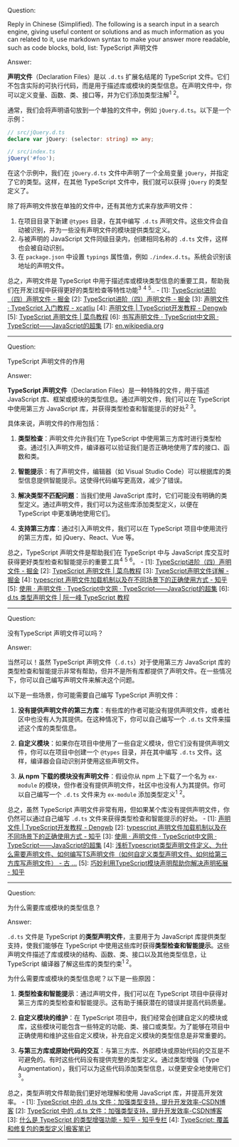 Question:

Reply in Chinese (Simplified).
The following is a search input in a search engine, giving useful content or solutions and as much information as you can related to it, use markdown syntax to make your answer more readable, such as code blocks, bold, list:
TypeScript 声明文件

Answer:

**声明文件**（Declaration Files）是以 `.d.ts` 扩展名结尾的 TypeScript 文件。它们不包含实际的可执行代码，而是用于描述库或模块的类型信息。在声明文件中，你可以定义变量、函数、类、接口等，并为它们添加类型注解<sup>1</sup> <sup>2</sup>。

通常，我们会将声明语句放到一个单独的文件中，例如 `jQuery.d.ts`。以下是一个示例：

```typescript
// src/jQuery.d.ts
declare var jQuery: (selector: string) => any;

// src/index.ts
jQuery('#foo');
```

在这个示例中，我们在 `jQuery.d.ts` 文件中声明了一个全局变量 `jQuery`，并指定了它的类型。这样，在其他 TypeScript 文件中，我们就可以获得 `jQuery` 的类型定义了。

除了将声明文件放在单独的文件中，还有其他方式来存放声明文件：
1. 在项目目录下新建 `@types` 目录，在其中编写 `.d.ts` 声明文件。这些文件会自动被识别，并为一些没有声明文件的模块提供类型定义。
2. 与被声明的 JavaScript 文件同级目录内，创建相同名称的 `.d.ts` 文件，这样也会被自动识别。
3. 在 `package.json` 中设置 `typings` 属性值，例如 `./index.d.ts`。系统会识别该地址的声明文件。

总之，声明文件是 TypeScript 中用于描述库或模块类型信息的重要工具，帮助我们在开发过程中获得更好的类型检查等特性功能<sup>3</sup> <sup>4</sup> <sup>5</sup>..
\-
\[1]: [TypeScript进阶（四）声明文件 - 掘金](https://bing.com/search?q=TypeScript+%e5%a3%b0%e6%98%8e%e6%96%87%e4%bb%b6)
\[2]: [TypeScript进阶（四）声明文件 - 掘金](https://juejin.cn/post/7300771357524492338)
\[3]: [声明文件 · TypeScript 入门教程 - xcatliu](https://ts.xcatliu.com/basics/declaration-files.html)
\[4]: [声明文件 | TypeScript开发教程 - Dengwb](https://www.dengwb.com/typescript/project/declaration-files.html)
\[5]: [TypeScript 声明文件 | 菜鸟教程](https://www.runoob.com/typescript/ts-ambient.html)
\[6]: [书写声明文件 · TypeScript中文网 · TypeScript——JavaScript的超集](https://www.tslang.cn/docs/handbook/writing-declaration-files.html)
\[7]: [en.wikipedia.org](https://en.wikipedia.org/wiki/TypeScript)

<hr/>

Question:

TypeScript 声明文件的作用

Answer:

**TypeScript 声明文件**（Declaration Files）是一种特殊的文件，用于描述 JavaScript 库、框架或模块的类型信息。通过声明文件，我们可以在 TypeScript 中使用第三方 JavaScript 库，并获得类型检查和智能提示的好处<sup>2</sup> <sup>3</sup>。

具体来说，声明文件的作用包括：

1. **类型检查**：声明文件允许我们在 TypeScript 中使用第三方库时进行类型检查。通过引入声明文件，编译器可以验证我们是否正确地使用了库的接口、函数和类。

2. **智能提示**：有了声明文件，编辑器（如 Visual Studio Code）可以根据库的类型信息提供智能提示。这使得代码编写更高效，减少了错误。

3. **解决类型不匹配问题**：当我们使用 JavaScript 库时，它们可能没有明确的类型定义。通过声明文件，我们可以为这些库添加类型定义，以便在 TypeScript 中更准确地使用它们。

4. **支持第三方库**：通过引入声明文件，我们可以在 TypeScript 项目中使用流行的第三方库，如 jQuery、React、Vue 等。

总之，TypeScript 声明文件是帮助我们在 TypeScript 中与 JavaScript 库交互时获得更好类型检查和智能提示的重要工具<sup>4</sup> <sup>5</sup> <sup>6</sup>。
\-
\[1]: [TypeScript进阶（四）声明文件 - 掘金](https://juejin.cn/post/7300771357524492338)
\[2]: [TypeScript 声明文件 | 菜鸟教程](https://www.runoob.com/typescript/ts-ambient.html)
\[3]: [TypeScript声明文件详解 - 掘金](https://juejin.cn/post/7097429475708633095)
\[4]: [typescript 声明文件加载机制以及在不同场景下的正确使用方式 - 知乎](https://zhuanlan.zhihu.com/p/133344957)
\[5]: [使用 · 声明文件 · TypeScript中文网 · TypeScript——JavaScript的超集](https://www.tslang.cn/docs/handbook/declaration-files/consumption.html)
\[6]: [d.ts 类型声明文件 | 阮一峰 TypeScript 教程](https://bing.com/search?q=TypeScript+%e5%a3%b0%e6%98%8e%e6%96%87%e4%bb%b6%e7%9a%84%e4%bd%9c%e7%94%a8)

<hr/>

Question:

没有TypeScript 声明文件可以吗？

Answer:

当然可以！虽然 TypeScript 声明文件（`.d.ts`）对于使用第三方 JavaScript 库的类型检查和智能提示非常有帮助，但并不是所有库都提供了声明文件。在一些情况下，你可以自己编写声明文件来解决这个问题。

以下是一些场景，你可能需要自己编写 TypeScript 声明文件：

1. **没有提供声明文件的第三方库**：有些库的作者可能没有提供声明文件，或者社区中也没有人为其提供。在这种情况下，你可以自己编写一个 `.d.ts` 文件来描述这个库的类型信息。

2. **自定义模块**：如果你在项目中使用了一些自定义模块，但它们没有提供声明文件，你可以在项目中创建一个 `@types` 目录，并在其中编写 `.d.ts` 文件。这样，编译器会自动识别并使用这些声明文件。

3. **从 npm 下载的模块没有声明文件**：假设你从 npm 上下载了一个名为 `ex-module` 的模块，但作者没有提供声明文件，社区中也没有人为其提供。你可以自己编写一个 `.d.ts` 文件来为 `ex-module` 添加类型定义<sup>1</sup> <sup>2</sup>。

总之，虽然 TypeScript 声明文件非常有用，但如果某个库没有提供声明文件，你仍然可以通过自己编写 `.d.ts` 文件来获得类型检查和智能提示的好处。
\-
\[1]: [声明文件 | TypeScript开发教程 - Dengwb](https://www.dengwb.com/typescript/project/declaration-files.html)
\[2]: [typescript 声明文件加载机制以及在不同场景下的正确使用方式 - 知乎](https://zhuanlan.zhihu.com/p/133344957)
\[3]: [使用 · 声明文件 · TypeScript中文网 · TypeScript——JavaScript的超集](https://www.tslang.cn/docs/handbook/declaration-files/consumption.html)
\[4]: [浅析Typescript类型声明文件定义、为什么需要声明文件、如何编写TS声明文件（如何自定义类型声明文件、如何给第三方库写声明文件） - 古 ...](https://www.cnblogs.com/goloving/p/16157326.html)
\[5]: [巧妙利用TypeScript模块声明帮助你解决声明拓展 - 知乎](https://zhuanlan.zhihu.com/p/542379032)

<hr/>

Question:

为什么需要库或模块的类型信息？

Answer:

`.d.ts` 文件是 TypeScript 的**类型声明文件**，主要用于为 JavaScript 库提供类型支持，使我们能够在 TypeScript 中使用这些库时获得**类型检查和智能提示**。这些声明文件描述了库或模块的结构、函数、类、接口以及其他类型信息，让 TypeScript 编译器了解这些库的类型约束<sup>1</sup> <sup>2</sup>。

为什么需要库或模块的类型信息呢？以下是一些原因：

1. **类型检查和智能提示**：通过声明文件，我们可以在 TypeScript 项目中获得对第三方库的类型检查和智能提示。这有助于捕获潜在的错误并提高代码质量。

2. **自定义模块的维护**：在 TypeScript 项目中，我们经常会创建自定义的模块或库，这些模块可能包含一些特定的功能、类、接口或类型。为了能够在项目中正确使用和维护这些自定义模块，补充自定义模块的类型信息是非常重要的。

3. **与第三方库或原始代码的交互**：与第三方库、外部模块或原始代码的交互是不可避免的。有时这些代码没有提供完整的类型定义。通过类型增强（Type Augmentation），我们可以为这些代码添加类型信息，以便更安全地使用它们<sup>3</sup>。

总之，类型声明文件帮助我们更好地理解和使用 JavaScript 库，并提高开发效率。
\-
\[1]: [TypeScript 中的 .d.ts 文件：加强类型支持，提升开发效率-CSDN博客](https://bing.com/search?q=%e4%b8%ba%e4%bb%80%e4%b9%88%e9%9c%80%e8%a6%81%e5%ba%93%e6%88%96%e6%a8%a1%e5%9d%97%e7%9a%84%e7%b1%bb%e5%9e%8b%e4%bf%a1%e6%81%af%ef%bc%9f)
\[2]: [TypeScript 中的 .d.ts 文件：加强类型支持，提升开发效率-CSDN博客](https://blog.csdn.net/weixin_47872719/article/details/130825761)
\[3]: [什么是 TypeScript 的类型增强功能 - 知乎 - 知乎专栏](https://zhuanlan.zhihu.com/p/676650441)
\[4]: [TypeScript: 覆盖和修复包的类型定义|极客笔记](https://deepinout.com/typescript/typescript-questions/758_typescript_typescript_override_and_fix_typing_definitions_for_packages.html)

<hr/>

